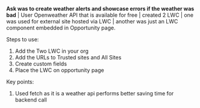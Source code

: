 **Ask was to create weather alerts and showcase errors if the weather was bad** | 
User Openweather API that is available for free |
created 2 LWC | 
one was used for external site hosted via LWC | 
another was just an LWC component embedded in Opportunity page.

Steps to use:
  1. Add the Two LWC in your org
  2. Add the URLs to Trusted sites and All Sites
  3. Create custom fields
  4. Place the LWC on opportunity page

Key points:
  1. Used fetch as it is a weather api performs better saving time for backend call

